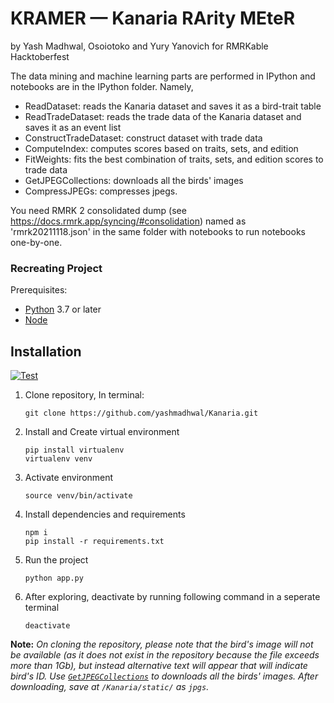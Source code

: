 # KRAMER — Kanaria RArity MEteR
by Yash Madhwal, Osoiotoko and Yury Yanovich for RMRKable Hacktoberfest

The data mining and machine learning parts are performed in IPython and notebooks are in the IPython folder. Namely, 

* ReadDataset: reads the Kanaria dataset and saves it as a bird-trait table
* ReadTradeDataset: reads the trade data of the Kanaria dataset and saves it as an event list
* ConstructTradeDataset: construct dataset with trade data
* ComputeIndex: computes scores based on traits, sets, and edition
* FitWeights: fits the best combination of traits, sets, and edition scores to trade data
* GetJPEGCollections: downloads all the birds' images
* CompressJPEGs: compresses jpegs.

You need RMRK 2 consolidated dump (see https://docs.rmrk.app/syncing/#consolidation) named as 'rmrk20211118.json' in the same folder with notebooks to run notebooks one-by-one.

### Recreating Project
Prerequisites:
- [Python](https://www.python.org/) 3.7 or later
- [Node](https://nodejs.org/en/download/)

## Installation

[![Test](https://travis-ci.org/joemccann/dillinger.svg?branch=master)](https://travis-ci.org/joemccann/dillinger)

1. Clone repository, In terminal: 
    ```
    git clone https://github.com/yashmadhwal/Kanaria.git
    ```
2.  Install and Create virtual environment
    ```
    pip install virtualenv
    virtualenv venv
    ```
3. Activate environment
    ```
    source venv/bin/activate
    ```
4. Install dependencies and requirements
    ```
    npm i
    pip install -r requirements.txt
    ```
5. Run the project
    ```
    python app.py
    ```
6. After exploring, deactivate by running following command in a seperate terminal
    ```
    deactivate
    ```
**Note:** _On cloning the repository, please note that the bird's image will not be available (as it does not exist in the repository because the file exceeds more than 1Gb), but instead alternative text will appear that will indicate bird's ID. Use [`GetJPEGCollections`](https://github.com/yashmadhwal/Kanaria/blob/main/IPython/CompressJPEGs.ipynb) to downloads all the birds' images. After downloading, save at `/Kanaria/static/` as `jpgs`._
